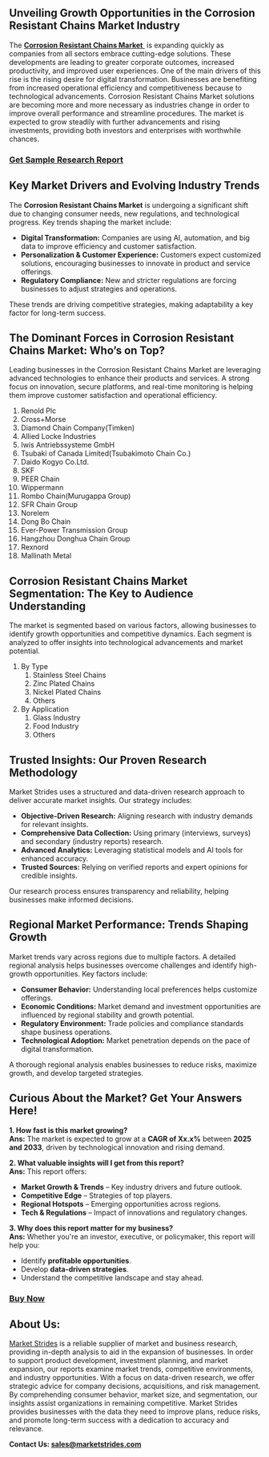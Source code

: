 <h2>Unveiling Growth Opportunities in the Corrosion Resistant Chains Market Industry</h2>
<p>The <a href=https://marketstrides.com/report/corrosion-resistant-chains-market><strong>Corrosion Resistant Chains Market</strong> </a> is expanding quickly as companies from all sectors embrace cutting-edge solutions. These developments are leading to greater corporate outcomes, increased productivity, and improved user experiences. One of the main drivers of this rise is the rising desire for digital transformation. Businesses are benefiting from increased operational efficiency and competitiveness because to technological advancements. Corrosion Resistant Chains Market solutions are becoming more and more necessary as industries change in order to improve overall performance and streamline procedures. The market is expected to grow steadily with further advancements and rising investments, providing both investors and enterprises with worthwhile chances.</p>
<h3><a href=https://marketstrides.com/request-sample/corrosion-resistant-chains-market>Get Sample Research Report</a></h3>
<h2>Key Market Drivers and Evolving Industry Trends</h2>
<p>The <strong>Corrosion Resistant Chains Market</strong> is undergoing a significant shift due to changing consumer needs, new regulations, and technological progress. Key trends shaping the market include:</p>
<ul>
<li><strong>Digital Transformation:</strong> Companies are using AI, automation, and big data to improve efficiency and customer satisfaction.</li>
<li><strong>Personalization &amp; Customer Experience:</strong> Customers expect customized solutions, encouraging businesses to innovate in product and service offerings.</li>
<li><strong>Regulatory Compliance:</strong> New and stricter regulations are forcing businesses to adjust strategies and operations.</li>
</ul>
<p>These trends are driving competitive strategies, making adaptability a key factor for long-term success.</p>
<h2>The Dominant Forces in Corrosion Resistant Chains Market: Who’s on Top?</h2>
<p>Leading businesses in the Corrosion Resistant Chains Market are leveraging advanced technologies to enhance their products and services. A strong focus on innovation, secure platforms, and real-time monitoring is helping them improve customer satisfaction and operational efficiency.</p>
<p><ol><li>Renold Plc</li><li>Cross+Morse</li><li>Diamond Chain Company(Timken)</li><li>Allied Locke Industries</li><li>Iwis Antriebssysteme GmbH</li><li>Tsubaki of Canada Limited(Tsubakimoto Chain Co.)</li><li>Daido Kogyo Co.Ltd.</li><li>SKF</li><li>PEER Chain</li><li>Wippermann</li><li>Rombo Chain(Murugappa Group)</li><li>SFR Chain Group</li><li>Norelem</li><li>Dong Bo Chain</li><li>Ever-Power Transmission Group</li><li>Hangzhou Donghua Chain Group</li><li>Rexnord</li><li>Mallinath Metal</li></ol></p>
<h2>Corrosion Resistant Chains Market Segmentation: The Key to Audience Understanding</h2>
<p>The market is segmented based on various factors, allowing businesses to identify growth opportunities and competitive dynamics. Each segment is analyzed to offer insights into technological advancements and market potential.</p>
<p><ol><li>By Type<ol><li>Stainless Steel Chains</li><li>Zinc Plated Chains</li><li>Nickel Plated Chains</li><li>Others</li></ol></li><li>By Application<ol><li>Glass Industry</li><li>Food Industry</li><li>Others</li></ol></li></ol></p>
<h2>Trusted Insights: Our Proven Research Methodology</h2>
<p>Market Strides uses a structured and data-driven research approach to deliver accurate market insights. Our strategy includes:</p>
<ul>
<li><strong>Objective-Driven Research:</strong> Aligning research with industry demands for relevant insights.</li>
<li><strong>Comprehensive Data Collection:</strong> Using primary (interviews, surveys) and secondary (industry reports) research.</li>
<li><strong>Advanced Analytics:</strong> Leveraging statistical models and AI tools for enhanced accuracy.</li>
<li><strong>Trusted Sources:</strong> Relying on verified reports and expert opinions for credible insights.</li>
</ul>
<p>Our research process ensures transparency and reliability, helping businesses make informed decisions.</p>
<h2>Regional Market Performance: Trends Shaping Growth</h2>
<p>Market trends vary across regions due to multiple factors. A detailed regional analysis helps businesses overcome challenges and identify high-growth opportunities. Key factors include:</p>
<ul>
<li><strong>Consumer Behavior:</strong> Understanding local preferences helps customize offerings.</li>
<li><strong>Economic Conditions:</strong> Market demand and investment opportunities are influenced by regional stability and growth potential.</li>
<li><strong>Regulatory Environment:</strong> Trade policies and compliance standards shape business operations.</li>
<li><strong>Technological Adoption:</strong> Market penetration depends on the pace of digital transformation.</li>
</ul>
<p>A thorough regional analysis enables businesses to reduce risks, maximize growth, and develop targeted strategies.</p>
<h2>Curious About the Market? Get Your Answers Here!</h2>
<p><strong>1. How fast is this market growing?</strong><br /> <strong>Ans:</strong> The market is expected to grow at a <strong>CAGR of Xx.x%</strong> between <strong>2025 and 2033</strong>, driven by technological innovation and rising demand.</p>
<p><strong>2. What valuable insights will I get from this report?</strong><br /> <strong>Ans:</strong> This report offers:</p>
<ul>
<li><strong>Market Growth &amp; Trends</strong> – Key industry drivers and future outlook.</li>
<li><strong>Competitive Edge</strong> – Strategies of top players.</li>
<li><strong>Regional Hotspots</strong> – Emerging opportunities across regions.</li>
<li><strong>Tech &amp; Regulations</strong> – Impact of innovations and regulatory changes.</li>
</ul>
<p><strong>3. Why does this report matter for my business?</strong><br /> <strong>Ans:</strong> Whether you're an investor, executive, or policymaker, this report will help you:</p>
<ul>
<li>Identify <strong>profitable opportunities</strong>.</li>
<li>Develop <strong>data-driven strategies</strong>.</li>
<li>Understand the competitive landscape and stay ahead.</li>
</ul>
<h3><a href=https://marketstrides.com/buyNow/corrosion-resistant-chains-market>Buy Now</a></h3>
<h2>About Us:</h2>
<p><a href=https://marketstrides.com/>Market Strides</a> is a reliable supplier of market and business research, providing in-depth analysis to aid in the expansion of businesses. In order to support product development, investment planning, and market expansion, our reports examine market trends, competitive environments, and industry opportunities. With a focus on data-driven research, we offer strategic advice for company decisions, acquisitions, and risk management. By comprehending consumer behavior, market size, and segmentation, our insights assist organizations in remaining competitive. Market Strides provides businesses with the data they need to improve plans, reduce risks, and promote long-term success with a dedication to accuracy and relevance.</p>
<p><strong>Contact Us: <a href=mailto:sales@marketstrides.com>sales@marketstrides.com</a></strong></p>
